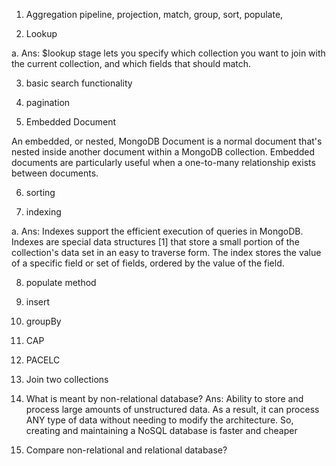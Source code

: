 1.	Aggregation pipeline, projection, match, group, sort, populate,

2.	Lookup 

a.	Ans: $lookup stage lets you specify which collection you want to join with the current collection, and which fields that should match.

3.	basic search functionality

4.	pagination

5.	Embedded Document

An embedded, or nested, MongoDB Document is a normal document that's nested inside another document within a MongoDB collection. Embedded documents are particularly useful when a one-to-many relationship exists between documents.

6.	sorting

7.	indexing

a.	Ans: Indexes support the efficient execution of queries in MongoDB. Indexes are special data structures [1] that store a small portion of the collection's data set in an easy to traverse form. The index stores the value of a specific field or set of fields, ordered by the value of the field.

8.	populate method

9.	insert

10.	groupBy

11.	CAP

12.	PACELC

13.	Join two collections

14.	What is meant by non-relational database? 
Ans: Ability to store and process large amounts of unstructured data. As a result, it can process ANY type of data without needing to modify the architecture. So, creating and maintaining a NoSQL database is faster and cheaper

15.	Compare non-relational and relational database? 
